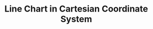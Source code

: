 ---
title: Line Chart in Cartesian Coordinate System
category: line
titleCN: Line Chart in Cartesian Coordinate System
---